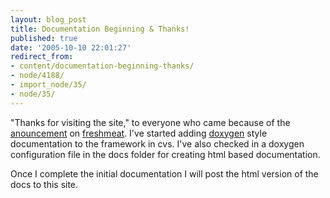 ```yaml
---
layout: blog_post
title: Documentation Beginning & Thanks!
published: true
date: '2005-10-10 22:01:27'
redirect_from:
- content/documentation-beginning-thanks/
- node/4188/
- import_node/35/
- node/35/
---
```


"Thanks for visiting the site," to everyone who came because of the [anouncement](http://freshmeat.net/projects/emtpycrate/?branch_id=60911&release_id=208842) on [freshmeat](http://www.freshmeat.net). I've started adding [doxygen](http://www.doxygen.org) style documentation to the framework in cvs. I've also checked in a doxygen configuration file in the docs folder for creating html based documentation. 

Once I complete the initial documentation I will post the html version of the docs to this site.
